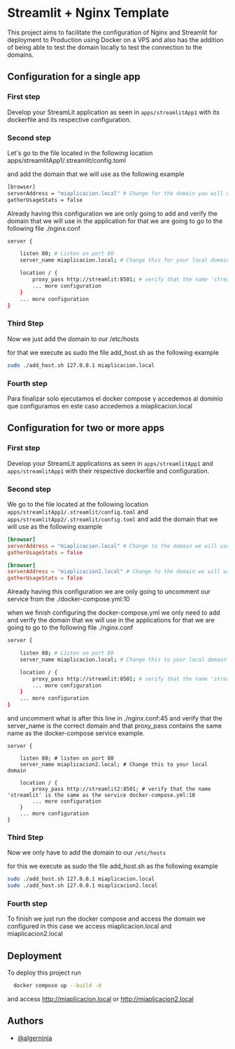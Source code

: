 # Streamlit + Nginx Template

This project aims to facilitate the configuration of Nginx and Streamlit for deployment to Production using Docker on a VPS and also has the addition of being able to test the domain locally to test the connection to the domains.

## Configuration for a single app

### First step

Develop your StreamLit application as seen in `apps/streamlitApp1` with its dockerfile and its respective configuration.

### Second step

Let's go to the file located in the following location apps/streamlitApp1/.streamlit/config.toml

and add the domain that we will use as the following example

```bash
[browser]
serverAddress = "miaplicacion.local" # Change for the domain you will use
gatherUsageStats = false
```

Already having this configuration we are only going to add and verify the domain that we will use in the application for that we are going to go to the following file ./nginx.conf

```bash
server {

    listen 80; # Listen on port 80
    server_name miaplicacion.local; # Change this for your local domain

    location / {
        proxy_pass http://streamlit:8501; # verify that the name 'streamlit' is the same as the service docker-compose.yml:4
        ... more configuration
    }
    ... more configuration
}
```

### Third Step

Now we just add the domain to our /etc/hosts

for that we execute as sudo the file add_host.sh as the following example

```bash
sudo ./add_host.sh 127.0.0.1 miaplicacion.local
```

### Fourth step

Para finalizar solo ejecutamos el docker compose y accedemos al dominio que configuramos en este caso accedemos a miaplicacion.local

## Configuration for two or more apps

### First step

Develop your StreamLit applications as seen in `apps/streamlitApp1` and `apps/streamlitApp1` with their respective dockerfile and configuration.

### Second step

We go to the file located at the following location `apps/streamlitApp1/.streamlit/config.toml` and `apps/streamlitApp2/.streamlit/config.toml`
and add the domain that we will use as the following example

```apps/streamlitApp1/.streamlit/config.toml
[browser]
serverAddress = "miaplicacion.local" # Change to the domain we will use
gatherUsageStats = false
```

```apps/streamlitApp2/.streamlit/config.toml
[browser]
serverAddress = "miaplicacion2.local" # Change to the domain we will use
gatherUsageStats = false
```

Already having this configuration we are only going to uncomment our service from the ./docker-compose.yml:10

when we finish configuring the docker-compose.yml we only need to add and verify the domain that we will use in the applications for that we are going to go to the following file ./nginx.conf

```bash
server {

    listen 80; # Listen on port 80
    server_name miaplicacion.local; # Change this to your local domain

    location / {
        proxy_pass http://streamlit:8501; # verify that the name 'streamlit' is the same as the service docker-compose.yml:4
        ... more configuration
    }
    ... more configuration
}
```

and uncomment what is after this line in ./nginx.conf:45 and verify that the server_name is the correct domain and that proxy_pass contains the same name as the docker-compose service example.

```./nginx.conf:45
server {

    listen 80; # listen on port 80
    server_name miaplicacion2.local; # Change this to your local domain

    location / {
        proxy_pass http://streamlit2:8501; # verify that the name 'streamlit' is the same as the service docker-compose.yml:10
        ... more configuration
    }
    ... more configuration
}
```

### Third Step

Now we only have to add the domain to our `/etc/hosts`

for this we execute as sudo the file add_host.sh as the following example

```bash
sudo ./add_host.sh 127.0.0.1 miaplicacion.local
sudo ./add_host.sh 127.0.0.1 miaplicacion2.local
```

### Fourth step

To finish we just run the docker compose and access the domain we configured in this case we access miaplicacion.local and miaplicacion2.local

## Deployment

To deploy this project run

```bash
  docker compose up --build -d
```

and access <http://miaplicacion.local> or <http://miaplicacion2.local>

## Authors

- [@algerninja](https://github.com/algerninja)
